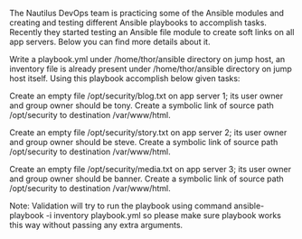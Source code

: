 The Nautilus DevOps team is practicing some of the Ansible modules and creating and testing different Ansible playbooks to accomplish tasks. Recently they started testing an Ansible file module to create soft links on all app servers. Below you can find more details about it.

Write a playbook.yml under /home/thor/ansible directory on jump host, an inventory file is already present under /home/thor/ansible directory on jump host itself. Using this playbook accomplish below given tasks:

Create an empty file /opt/security/blog.txt on app server 1; its user owner and group owner should be tony. Create a symbolic link of source path /opt/security to destination /var/www/html.

Create an empty file /opt/security/story.txt on app server 2; its user owner and group owner should be steve. Create a symbolic link of source path /opt/security to destination /var/www/html.

Create an empty file /opt/security/media.txt on app server 3; its user owner and group owner should be banner. Create a symbolic link of source path /opt/security to destination /var/www/html.

Note: Validation will try to run the playbook using command ansible-playbook -i inventory playbook.yml so please make sure playbook works this way without passing any extra arguments.
